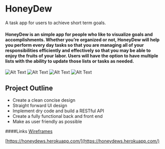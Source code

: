 # HoneyDew
A task app for users to achieve short term goals.


#### HoneyDew is an simple app for people who like to visualize goals and accomplishments. Whether you’re organized or not, HoneyDew will help you perform every day tasks so that you are managing all of your responsibilities efficiently and effectively so that you may be able to enjoy the fruits of your labor. Users will have the option to have multiple lists with the ability to update those lists or tasks as needed.

![Alt Text](http://i.imgur.com/QmPtKU6.jpg)
![Alt Text](http://i.imgur.com/gjjp9NL.jpg)
![Alt Text](http://i.imgur.com/iEI7EGA.jpg)
![Alt Text](http://i.imgur.com/ZQ75YCf.jpg)


## Project Outline

  - Create a clean concise design
  - Straight forward UI design
  - Implement dry code and build a RESTful API
  - Create a fully functional back and front end
  - Make as user friendly as possible

####Links
[Wireframes](https://www.justinmind.com/usernote/prototypes/18704982/18715490/18840028/index.html#/screens/d12245cc-1680-458d-89dd-4f0d7fb22724)

[https://honeydews.herokuapp.com/](https://honeydews.herokuapp.com/)
